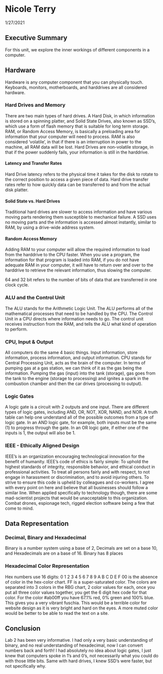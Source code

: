 # Nicole Terry 
1/27/2021

## Executive Summary 
For this unit, we explore the inner workings of different components in a computer.

## Hardware
Hardware is any computer component that you can physically touch. Keyboards, monitors, motherboards, and harddrives are all considered hardware. 

### Hard Drives and Memory

There are two main types of hard drives. A Hard Disk, in which information is stored on a spinning platter, and Solid State Drives, also known as SSD’s, which use a form of flash memory that is suitable for long term storage. 
RAM, or Random Access Memory, is basically a preloading area for information that your computer will need to process. RAM is also considered ‘volatile’, in that if there is an interruption in power to the machine, all RAM data will be lost. Hard Drives are non-volatile storage, in that if the power suddenly fails, your information is still in the harddrive. 


#### Latency and Transfer Rates

Hard Drive latency refers to the physical time it takes for the disk to rotate to the correct position to access a given piece of data.
Hard drive transfer rates refer to how quickly data can be transferred to and from the actual disk platter.  

#### Solid State vs. Hard Drives
Traditional hard drives are slower to access information and have various moving parts rendering them susceptible to mechanical failure.  A SSD uses no moving parts and the information is accessed almost instantly, similar to RAM, by using a drive-wide address system. 

#### Random Access Memory
Adding RAM to your computer will allow the required information to load from the harddrive to the CPU faster. When you use a program, the information for that program is loaded into RAM, if you do not have adequate RAM in your computer, it will have to return over and over to the harddrive to retrieve the relevant information, thus slowing the computer. 

64 and 32 bit refers to the number of bits of data that are transferred in one clock cycle. 


### ALU and the Control Unit
The ALU stands for the Arithmetic Logic Unit. The ALU performs all of the mathematical processes that need to be handled by the CPU. The Control Unit in a CPU directs where information needs to go. The control unit receives instruction from the RAM, and tells the ALU what kind of  operation to perform.

### CPU, Input & Output
All computers do the same 4 basic things. Input information, store information, process information, and output information.
CPU stands for Central Processing Unit, acts as the brain of the computer. In terms of pumping gas at a gas station, we can think of it as the gas being the information. Pumping the gas (input) into the tank (storage), gas goes from the tank to the engine (storage to processing) and ignites a spark in the combustion chamber and then the car drives (processing to output).

### Logic Gates 
A logic gate is a circuit with 2 outputs and one input. There are different types of logic gates, including AND, OR, NOT, XOR, NAND, and NOR. A truth table can help one understand all of the possible outcomes from a type of logic gate.
In an AND logic gate, for example, both inputs must be the same (1) to progress through the gate. 
In an OR logic gate, if either one of the inputs is 1, the output will also be 1.  



### IEEE - Ethically Aligned Design
IEEE’s is an organization encouraging technological innovation for the benefit of humanity.
IEEE’s code of ethics is fairly simple:
To uphold the highest standards of integrity, responsible behavior, and ethical conduct in professional activities.
To treat all persons fairly and with respect, to not engage in harassment or discrimination, and to avoid injuring others.
To strive to ensure this code is upheld by colleagues and co-workers.
I agree with every point on here and believe that all businesses should follow a similar line. When applied specifically to technology though, there are some mad-scientist projects that would be unacceptable to this organization. Combat drones, espionage tech, rigged election software being a few that come to mind.

## Data Representation

### Decimal, Binary and Hexadecimal
Binary is a number system using a base  of 2, Decimals are set on a base 10, and Hexadecimals are on a base of 16. Binary has 8 places




### Hexadecimal Color Representation
Hex numbers use 16 digits:
0 1 2 3 4 5 6 7 8 9 A B C D E F
00 is the absence of color in the hex-color chart. FF is a super-saturated color. 
The colors are separated into 3 colors in the RBG chart, 2 color values for each, once you put all three color values together, you get the 6 digit hex code for that color.
For the color #ab00ff you have 67.1% red, 0% green and 100% blue.
This gives you a very vibrant fuschia. This would be a terrible color for website design as it is very bright and hard on the eyes. A more muted color would be better to be able to read the text on a site.

## Conclusion
Lab 2 has been very informative. I had only a very basic understanding of binary, and no real understanding of hexadecimal, now I can convert numbers back and forth! I had absolutely no idea about logic gates, I just knew that computers spoke in 1’s and 0’s, not necessarily what you could do with those little bits. Same with hard drives, I knew SSD’s were faster, but not specifically why. 

